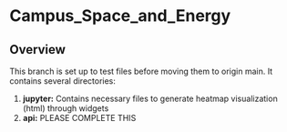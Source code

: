 # Campus_Space_and_Energy



## Overview

This branch is set up to test files before moving them to origin main. It contains several directories:

1. **jupyter:** Contains necessary files to generate heatmap visualization (html) through widgets
2. **api:** PLEASE COMPLETE THIS